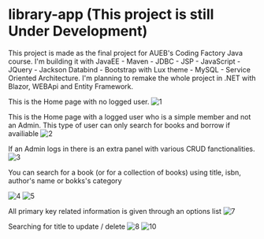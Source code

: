 # library-app (This project is still Under Development)
This project is made as the final project for AUEB's Coding Factory Java course. 
I'm building it with JavaEE - Maven - JDBC - JSP - JavaScript - JQuery - Jackson Databind - Bootstrap with Lux theme - MySQL - Service Oriented Architecture. I'm planning to remake the whole project in .NET with Blazor, WEBApi and Entity Framework.

This is the Home page with no logged user.
![1](https://user-images.githubusercontent.com/84563107/196004652-a1551ca4-50b1-4e0a-8804-633f0a1abc44.png)

This is the Home page with a logged user who is a simple member and not an Admin. This type of user can only search for books and borrow if availiable
![2](https://user-images.githubusercontent.com/84563107/196004701-0d734e68-54d2-488f-827b-1c21fee594c6.png)


If an Admin logs in there is an extra panel with various CRUD fanctionalities.
![3](https://user-images.githubusercontent.com/84563107/196004765-48935a90-fba3-44f6-a2bb-639402607fe2.png)

You can search for a book (or for a collection of books) using title, isbn, author's name or bokks's category

![4](https://user-images.githubusercontent.com/84563107/196004839-4793fbd0-cdf9-4cb1-afd1-c9823e0a08fe.png)
![5](https://user-images.githubusercontent.com/84563107/196004843-0f460d73-2c5b-4a79-a7d9-01128df21850.png)

All primary key related information is given through an options list
![7](https://user-images.githubusercontent.com/84563107/196004870-e783d9a1-764a-4442-9484-a819e8250a72.png)

Searching for title to update / delete
![8](https://user-images.githubusercontent.com/84563107/196004935-e1e390e4-0670-4478-a233-57dfff62ebf9.png)
![10](https://user-images.githubusercontent.com/84563107/196004941-c0bb7d5e-5959-4856-8888-c0223aeb168c.png)

